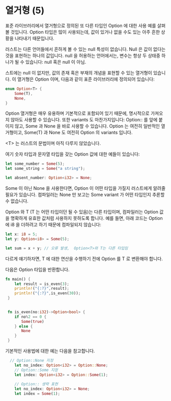 # 열거형 (5)

표준 라이브러리에서 열거형으로 정의된 또 다른 타입인 Option 에 대한 사용 예를 살펴볼 것입니다. Option 타입은 많이 사용되는데, 값이 있거나 없을 수도 있는 아주 흔한 상황을 나타내기 때문입니다. 


러스트는 다른 언어들에서 흔하게 볼 수 있는 null 특성이 없습니다. Null 은 값이 없다는 것을 표현하는 하나의 값입니다. null 을 허용하는 언어에서는, 변수는 항상 두 상태중 하나가 될 수 있습니다: null 혹은 null 이 아님.



스트에는 null 이 없지만, 값의 존재 혹은 부재의 개념을 표현할 수 있는 열거형이 있습니다. 이 열거형은 Option<T> 이며, 다음과 같이 표준 라이브러리에 정의되어 있습니다:


```rust
enum Option<T> {
    Some(T),
    None,
}
```

Option<T> 열거형은 매우 유용하며 기본적으로 포함되어 있기 때문에, 명시적으로 가져오지 않아도 사용할 수 있습니다. 또한 variants 도 마찬가지입니다: Option:: 를 앞에 붙이지 않고, Some 과 None 을 바로 사용할 수 있습니다. Option<T> 는 여전히 일반적인 열거형이고, Some(T) 과 None 도 여전히 Option<T> 의 variants 입니다.


\<T\> 는 러스트의 문법이며 아직 다루지 않았습니다. 



여기 숫자 타입과 문자열 타입을 갖는 Option 값에 대한 예들이 있습니다:

```rust
let some_number = Some(5);
let some_string = Some("a string");

let absent_number: Option<i32> = None;
```
Some 이 아닌 None 을 사용한다면, Option<T> 이 어떤 타입을 가질지 러스트에게 알려줄 필요가 있습니다. 컴파일러는 None 만 보고는 Some variant 가 어떤 타입인지 추론할 수 없습니다.



Option<T> 와 T (T 는 어떤 타입이던 될 수 있음)는 다른 타입이며, 컴파일러는 Option<T> 값을 명확하게 유효한 값처럼 사용하지 못하도록 합니다. 예를 들면, 아래 코드는 Option<i8> 에 i8 을 더하려고 하기 때문에 컴파일되지 않습니다:

```rust
let x: i8 = 5;
let y: Option<i8> = Some(5);

let sum = x + y; // 오류 발생,  Option<T>와 T는 다른 타입임
```

다르게 얘기하자면, T 에 대한 연산을 수행하기 전에 Option<T> 를 T 로 변환해야 합니다.


다음은 Option 타입을 반환합니다.

```rust
fn main() {
    let result = is_even(3);
    println!("{:?}",result);
    println!("{:?}",is_even(30));
 }

 
 fn is_even(no:i32)->Option<bool> {
    if no%2 == 0 {
       Some(true)
    } else {
       None
    }
 }
```

기본적인 사용법에 대한 예는 다음을 참고합니다. 
```rust
  // Option::None 지정
    let no_index: Option<i32> = Option::None;
    // Option::Some 지정 
    let index: Option<i32> = Option::Some(1);
     
    // Option:: 생략 표현
    let no_index: Option<i32> = None;
    let index = Some(1);
```    



